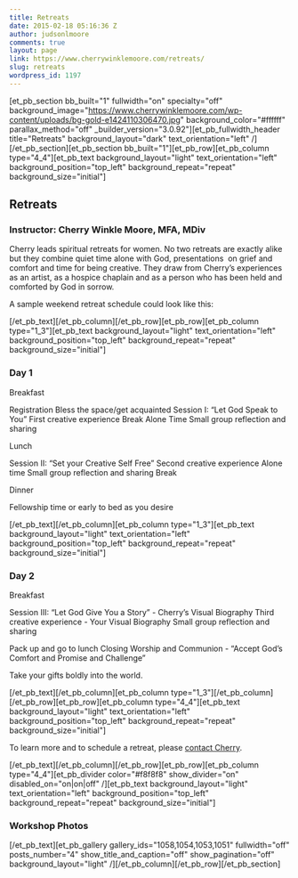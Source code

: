 ```yaml
---
title: Retreats
date: 2015-02-18 05:16:36 Z
author: judsonlmoore
comments: true
layout: page
link: https://www.cherrywinklemoore.com/retreats/
slug: retreats
wordpress_id: 1197
---
```


[et_pb_section bb_built="1" fullwidth="on" specialty="off" background_image="https://www.cherrywinklemoore.com/wp-content/uploads/bg-gold-e1424110306470.jpg" background_color="#ffffff" parallax_method="off" _builder_version="3.0.92"][et_pb_fullwidth_header title="Retreats" background_layout="dark" text_orientation="left" /][/et_pb_section][et_pb_section bb_built="1"][et_pb_row][et_pb_column type="4_4"][et_pb_text background_layout="light" text_orientation="left" background_position="top_left" background_repeat="repeat" background_size="initial"]


## Retreats




### Instructor: Cherry Winkle Moore, MFA, MDiv




Cherry leads spiritual retreats for women. No two retreats are exactly alike but they combine quiet time alone with God, presentations  on grief and comfort and time for being creative. They draw from Cherry’s experiences as an artist, as a hospice chaplain and as a person who has been held and comforted by God in sorrow.




A sample weekend retreat schedule could look like this:


[/et_pb_text][/et_pb_column][/et_pb_row][et_pb_row][et_pb_column type="1_3"][et_pb_text background_layout="light" text_orientation="left" background_position="top_left" background_repeat="repeat" background_size="initial"]


### Day 1


Breakfast

Registration
Bless the space/get acquainted
Session I: “Let God Speak to You”
First creative experience
Break
Alone Time
Small group reflection and sharing

Lunch

Session II: “Set your Creative Self Free”
Second creative experience
Alone time
Small group reflection and sharing
Break

Dinner

Fellowship time or early to bed as you desire

[/et_pb_text][/et_pb_column][et_pb_column type="1_3"][et_pb_text background_layout="light" text_orientation="left" background_position="top_left" background_repeat="repeat" background_size="initial"]


### Day 2


Breakfast

Session III: “Let God Give You a Story” -
Cherry’s Visual Biography
Third creative experience -
Your Visual Biography
Small group reflection and sharing

Pack up and go to lunch
Closing Worship and Communion - “Accept God’s Comfort and Promise and Challenge”

Take your gifts boldly into the world.

[/et_pb_text][/et_pb_column][et_pb_column type="1_3"][/et_pb_column][/et_pb_row][et_pb_row][et_pb_column type="4_4"][et_pb_text background_layout="light" text_orientation="left" background_position="top_left" background_repeat="repeat" background_size="initial"]

To learn more and to schedule a retreat, please [contact Cherry](https://www.cherrywinklemoore.com/contact/).

[/et_pb_text][/et_pb_column][/et_pb_row][et_pb_row][et_pb_column type="4_4"][et_pb_divider color="#f8f8f8" show_divider="on" disabled_on="on|on|off" /][et_pb_text background_layout="light" text_orientation="left" background_position="top_left" background_repeat="repeat" background_size="initial"]


### Workshop Photos


[/et_pb_text][et_pb_gallery gallery_ids="1058,1054,1053,1051" fullwidth="off" posts_number="4" show_title_and_caption="off" show_pagination="off" background_layout="light" /][/et_pb_column][/et_pb_row][/et_pb_section]
